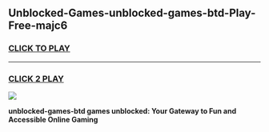 
## Unblocked-Games-unblocked-games-btd-Play-Free-majc6
<h3>
<a href="https://clearcache.space/e2bc6b?title=unblocked-games-btd&ref=21A">CLICK TO PLAY</a></h3>
<hr>

<h3>
<a href="https://clearcache.space/e2bc6b?title=unblocked-games-btd&ref=21A">CLICK 2 PLAY</a>
  
</h3>

<a href="https://clearcache.space/e2bc6b?title=unblocked-games-btd&ref=21A"><img src="https://clearcache.store/games.png"></a>


**unblocked-games-btd games unblocked: Your Gateway to Fun and Accessible Online Gaming**
